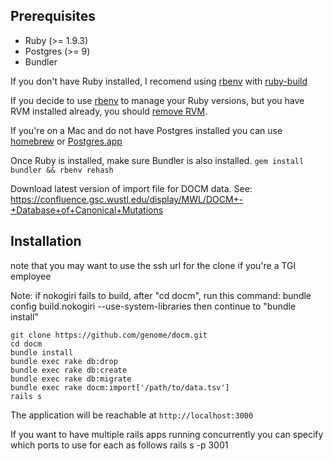 Prerequisites
----
* Ruby (>= 1.9.3)
* Postgres (>= 9)
* Bundler

If you don't have Ruby installed, I recomend using [rbenv](https://github.com/sstephenson/rbenv) with [ruby-build](https://github.com/sstephenson/ruby-build)

If you decide to use [rbenv](https://github.com/sstephenson/rbenv) to manage your Ruby versions, but you have RVM installed already, 
you should [remove RVM](http://stackoverflow.com/questions/3950260/howto-uninstall-rvm).

If you're on a Mac and do not have Postgres installed you can use [homebrew](http://brew.sh/) or [Postgres.app](http://postgresapp.com/)

Once Ruby is installed, make sure Bundler is also installed. `gem install bundler && rbenv rehash`

Download latest version of import file for DOCM data. See:
https://confluence.gsc.wustl.edu/display/MWL/DOCM+-+Database+of+Canonical+Mutations

Installation
----
note that you may want to use the ssh url for the clone if you're a TGI employee

Note: if nokogiri fails to build, after "cd docm", run this command:
    bundle config build.nokogiri --use-system-libraries
        then continue to "bundle install"

    git clone https://github.com/genome/docm.git
    cd docm
    bundle install
    bundle exec rake db:drop
    bundle exec rake db:create
    bundle exec rake db:migrate
    bundle exec rake docm:import['/path/to/data.tsv']
    rails s


The application will be reachable at `http://localhost:3000`

If you want to have multiple rails apps running concurrently you can specify which ports to use for each as follows
    rails s -p 3001
